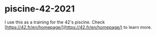 # piscine-42-2021
I use this as a training for the 42's piscine. Check [https://42.fr/en/homepage/](https://42.fr/en/homepage/) to learn more.
